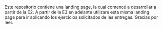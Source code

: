 Este repositorio contiene una landing page, la cual comencé a desarrollar a partir de la E2. A partir de la E3 en adelante utilizare esta misma landing page para ir aplicando los ejercicios solicitados de las entregas. Gracias por leer.
